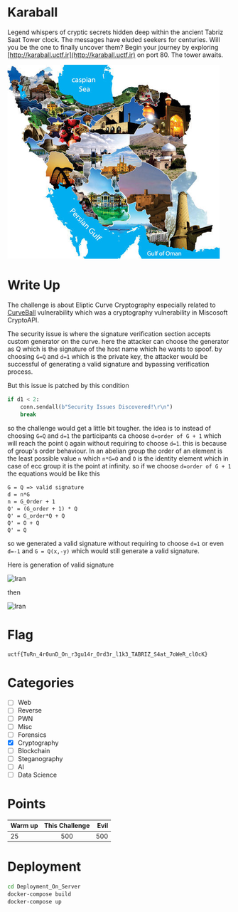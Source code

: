 # Karaball

Legend whispers of cryptic secrets hidden deep within the ancient Tabriz Saat Tower clock. The messages have eluded seekers for centuries. Will you be the one to finally uncover them? Begin your journey by exploring [http://karaball.uctf.ir](http://karaball.uctf.ir) on port 80. The tower awaits.

<img src="Resources/Iran.png" title="Iran" alt="Iran" data-align="center">

# Write Up

The challenge is about Eliptic Curve Cryptography especially related to [CurveBall](https://www.the20.com/blog/cve-2020-0601/) vulnerability which was a cryptography vulnerability in Miscosoft CryptoAPI.

The security issue is where the signature verification section accepts custom generator on the curve. here the attacker can choose the generator as Q which is the signature of the host name which he wants to spoof. by choosing `G=Q` and `d=1` which is the private key, the attacker would be successful of generating a valid signature and bypassing verification process.

But this issue is patched by this condition
```py
if d1 < 2:
    conn.sendall(b"Security Issues Discovered!\r\n")
    break
```

so the challenge would get a little bit tougher. the idea is to instead of choosing `G=Q` and `d=1` the participants ca choose `d=order of G + 1` which will reach the point `Q` again without requiring to choose `d=1`. this is because of group's order behaviour. In an abelian group the order of an element is the least possible value `n` which `n*G=O` and `O` is the identity element which in case of ecc group it is the point at infinity. so if we choose `d=order of G + 1` the equations would be like this

```
G = Q => valid signature
d = n*G
n = G_Order + 1
Q' = (G_order + 1) * Q
Q' = G_order*Q + Q
Q' = O + Q
Q' = Q 
```

so we generated a valid signature without requiring to choose `d=1` or even `d=-1` and `G = Q(x,-y)` which would still generate a valid signature.

Here is generation of valid signature

<img src="Resources/Screenshot 2024-08-31 at 10.51.08 AM.png" title="Iran" alt="Iran" data-align="center">

then

<img src="Resources/Screenshot 2024-08-31 at 10.51.49 AM.png" title="Iran" alt="Iran" data-align="center">

# Flag

```
uctf{TuRn_4r0unD_On_r3gu14r_0rd3r_l1k3_TABRIZ_S4at_7oWeR_cl0cK}
```

# Categories

- [ ] Web
- [ ] Reverse
- [ ] PWN
- [ ] Misc
- [ ] Forensics
- [x] Cryptography
- [ ] Blockchain
- [ ] Steganography
- [ ] AI
- [ ] Data Science

# Points

| Warm up | This Challenge  | Evil |
| ------- |:---------------:| ----:|
| 25      |       500       | 500  |

# Deployment

```bash
cd Deployment_On_Server
docker-compose build
docker-compose up
```
